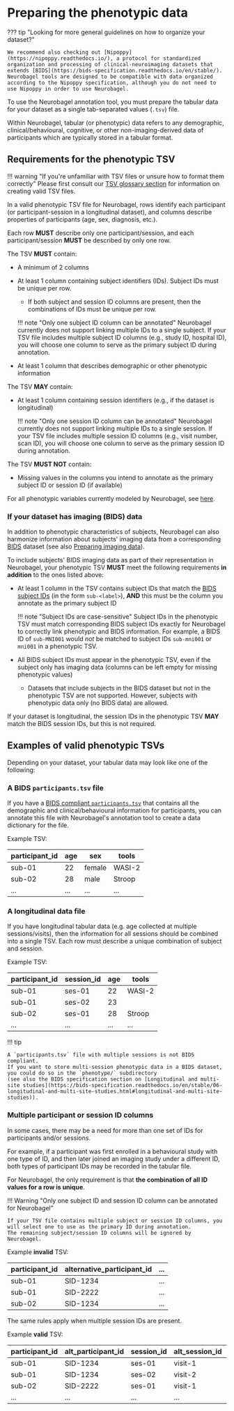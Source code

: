# Preparing the phenotypic data

??? tip "Looking for more general guidelines on how to organize your dataset?"

    We recommend also checking out [Nipoppy](https://nipoppy.readthedocs.io/), a protocol for standardized organization and processing of clinical-neuroimaging datasets that extends [BIDS](https://bids-specification.readthedocs.io/en/stable/). 
    Neurobagel tools are designed to be compatible with data organized according to the Nipoppy specification, although you do not need to use Nipoppy in order to use Neurobagel.

To use the Neurobagel annotation tool,
you must prepare the tabular data for your dataset as a single tab-separated values (`.tsv`) file.

Within Neurobagel, tabular (or phenotypic) data  refers to any demographic, clinical/behavioural, cognitive, or other non-imaging-derived data of participants
which are typically stored in a tabular format.

## Requirements for the phenotypic TSV

!!! warning "If you're unfamiliar with TSV files or unsure how to format them correctly"
    Please first consult our [TSV glossary section](../glossary.md#tsv) for information on creating valid TSV files.

In a valid phenotypic TSV file for Neurobagel, rows identify each participant (or participant-session in a longitudinal dataset), and columns describe properties of participants (age, sex, diagnosis, etc.). 

Each row **MUST** describe only one participant/session, and each participant/session **MUST** be described by only one row.

The TSV **MUST** contain:

- A minimum of 2 columns
- At least 1 column containing subject identifiers (IDs). Subject IDs must be unique per row.
    - If both subject and session ID columns are present, then the combinations of IDs must be unique per row.

    !!! note "Only one subject ID column can be annotated"
        Neurobagel currently does not support linking multiple IDs to a single subject. 
        If your TSV file includes multiple subject ID columns (e.g., study ID, hospital ID),
        you will choose one column to serve as the primary subject ID during annotation.

- At least 1 column that describes demographic or other phenotypic information


The TSV **MAY** contain:

- At least 1 column containing session identifiers (e.g., if the dataset is longitudinal)
  
    !!! note "Only one session ID column can be annotated"
        Neurobagel currently does not support linking multiple IDs to a single session.
        If your TSV file includes multiple session ID columns (e.g., visit number, scan ID),
        you will choose one column to serve as the primary session ID during annotation.

The TSV **MUST NOT** contain:

- Missing values in the columns you intend to annotate as the primary subject ID or session ID (if available)

For all phenotypic variables currently modeled by Neurobagel, see [here](../data_models/dictionaries.md).

### If your dataset has imaging (BIDS) data

In addition to phenotypic characteristics of subjects, Neurobagel can also harmonize information about subjects' imaging data from a corresponding [BIDS](https://bids-specification.readthedocs.io/en/stable/) dataset (see also [Preparing imaging data](preparing_imaging_data.md)).

To include subjects' BIDS imaging data as part of their representation in Neurobagel,
your phenotypic TSV **MUST** meet the following requirements **in addition** to the ones listed above:

- At least 1 column in the TSV contains subject IDs that 
  match the [BIDS subject IDs](https://bids-specification.readthedocs.io/en/stable/02-common-principles.html#filesystem-structure) (in the form `sub-<label>`), 
  **AND** this must be the column you annotate as the primary subject ID

    !!! note "Subject IDs are case-sensitive"
        Subject IDs in the phenotypic TSV must match corresponding BIDS subject IDs exactly 
        for Neurobagel to correctly link phenotypic and BIDS information. 
        For example, a BIDS ID of `sub-MNI001` would _not_ be matched to subject IDs `sub-mni001` or `mni001` in a phenotypic TSV.

- All BIDS subject IDs must appear in the phenotypic TSV, 
  even if the subject only has imaging data (columns can be left empty for missing phenotypic values) 
    - Datasets that include subjects in the BIDS dataset but not in the phenotypic TSV are not supported. 
    However, subjects with phenotypic data only (no BIDS data) are allowed.

If your dataset is longitudinal, the session IDs in the phenotypic TSV **MAY** match the BIDS session IDs, but this is not required.

## Examples of valid phenotypic TSVs

Depending on your dataset, your tabular data may look like one of the following:

### A BIDS `participants.tsv` file

If you have a [BIDS compliant `participants.tsv`](https://bids-specification.readthedocs.io/en/stable/03-modality-agnostic-files.html#participants-file) that contains 
all the demographic and clinical/behavioural information for participants, 
you can annotate this file with Neurobagel's annotation tool
to create a data dictionary for the file.

Example TSV:

participant_id | age | sex | tools
---- | ---- | ---- | ----
sub-01 | 22 | female | WASI-2
sub-02  | 28 | male | Stroop
... | ... | ... | ... |


### A longitudinal data file
If you have longitudinal tabular data (e.g. age collected at multiple sessions/visits), 
then the information for all sessions should be combined into a single TSV. 
Each row must describe a unique combination of subject and session.

Example TSV:

participant_id | session_id | age | tools
---- | ---- | ---- | ----
sub-01 | ses-01 | 22 | WASI-2
sub-01 | ses-02 | 23 |
sub-02 | ses-01 | 28 | Stroop
... | ... | ... | ...

!!! tip

    A `participants.tsv` file with multiple sessions is not BIDS compliant. 
    If you want to store multi-session phenotypic data in a BIDS dataset, 
    you could do so in the `phenotype/` subdirectory 
    (see also the BIDS specification section on [Longitudinal and multi-site studies](https://bids-specification.readthedocs.io/en/stable/06-longitudinal-and-multi-site-studies.html#longitudinal-and-multi-site-studies)).

### Multiple participant or session ID columns

In some cases, there may be a need for more than one set of IDs
for participants and/or sessions.

For example, if a participant was first enrolled in a behavioural study
with one type of ID,
and then later joined an imaging study under a different ID, 
both types of participant IDs may be recorded in the tabular file.

For Neurobagel, the only requirement is that **the combination of all ID values for a row is unique**.

!!! Warning "Only one subject ID and session ID column can be annotated for Neurobagel"

    If your TSV file contains multiple subject or session ID columns, you will select one to use as the primary ID during annotation.
    The remaining subject/session ID columns will be ignored by Neurobagel.

Example **invalid** TSV:

participant_id | alternative_participant_id | ...
---- | ---- | ----
sub-01 | SID-1234 | ...
sub-01 | SID-2222 | ...
sub-02 | SID-1234 | ...

The same rules apply when multiple session IDs are present.

Example **valid** TSV:

participant_id | alt_participant_id | session_id | alt_session_id | age | ...
---- | ---- | ---- | ---- | ---- | ----
sub-01 | SID-1234 | ses-01 | visit-1 | 22 | ...
sub-01 | SID-1234 | ses-02 | visit-2 | 23 | ...
sub-02 | SID-2222 | ses-01 | visit-1 | 28 | ...
... | ... | ... | ... | ... | ...
